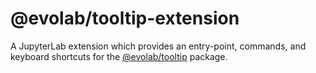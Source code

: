 # @evolab/tooltip-extension

A JupyterLab extension which provides an entry-point, commands, and keyboard shortcuts for the [@evolab/tooltip](../tooltip) package.
